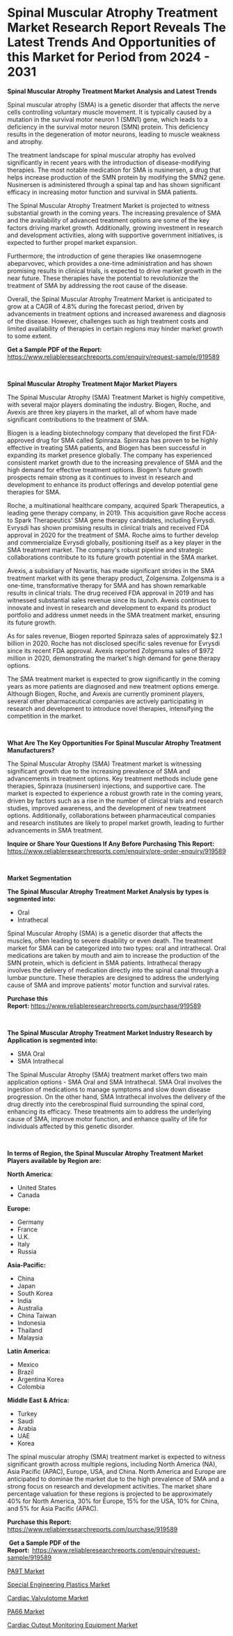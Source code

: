 <p><h1>Spinal Muscular Atrophy Treatment Market Research Report Reveals The Latest Trends And Opportunities of this Market for Period from 2024 - 2031</h1></p><p><strong>Spinal Muscular Atrophy Treatment Market Analysis and Latest Trends</strong></p>
<p><p>Spinal muscular atrophy (SMA) is a genetic disorder that affects the nerve cells controlling voluntary muscle movement. It is typically caused by a mutation in the survival motor neuron 1 (SMN1) gene, which leads to a deficiency in the survival motor neuron (SMN) protein. This deficiency results in the degeneration of motor neurons, leading to muscle weakness and atrophy.</p><p>The treatment landscape for spinal muscular atrophy has evolved significantly in recent years with the introduction of disease-modifying therapies. The most notable medication for SMA is nusinersen, a drug that helps increase production of the SMN protein by modifying the SMN2 gene. Nusinersen is administered through a spinal tap and has shown significant efficacy in increasing motor function and survival in SMA patients.</p><p>The Spinal Muscular Atrophy Treatment Market is projected to witness substantial growth in the coming years. The increasing prevalence of SMA and the availability of advanced treatment options are some of the key factors driving market growth. Additionally, growing investment in research and development activities, along with supportive government initiatives, is expected to further propel market expansion.</p><p>Furthermore, the introduction of gene therapies like onasemnogene abeparvovec, which provides a one-time administration and has shown promising results in clinical trials, is expected to drive market growth in the near future. These therapies have the potential to revolutionize the treatment of SMA by addressing the root cause of the disease.</p><p>Overall, the Spinal Muscular Atrophy Treatment Market is anticipated to grow at a CAGR of 4.8% during the forecast period, driven by advancements in treatment options and increased awareness and diagnosis of the disease. However, challenges such as high treatment costs and limited availability of therapies in certain regions may hinder market growth to some extent.</p></p>
<p><strong>Get a Sample PDF of the Report:&nbsp;</strong> <a href="https://www.reliableresearchreports.com/enquiry/request-sample/919589">https://www.reliableresearchreports.com/enquiry/request-sample/919589</a></p>
<p>&nbsp;</p>
<p><strong>Spinal Muscular Atrophy Treatment Major Market Players</strong></p>
<p><p>The Spinal Muscular Atrophy (SMA) Treatment Market is highly competitive, with several major players dominating the industry. Biogen, Roche, and Avexis are three key players in the market, all of whom have made significant contributions to the treatment of SMA.</p><p>Biogen is a leading biotechnology company that developed the first FDA-approved drug for SMA called Spinraza. Spinraza has proven to be highly effective in treating SMA patients, and Biogen has been successful in expanding its market presence globally. The company has experienced consistent market growth due to the increasing prevalence of SMA and the high demand for effective treatment options. Biogen's future growth prospects remain strong as it continues to invest in research and development to enhance its product offerings and develop potential gene therapies for SMA.</p><p>Roche, a multinational healthcare company, acquired Spark Therapeutics, a leading gene therapy company, in 2019. This acquisition gave Roche access to Spark Therapeutics' SMA gene therapy candidates, including Evrysdi. Evrysdi has shown promising results in clinical trials and received FDA approval in 2020 for the treatment of SMA. Roche aims to further develop and commercialize Evrysdi globally, positioning itself as a key player in the SMA treatment market. The company's robust pipeline and strategic collaborations contribute to its future growth potential in the SMA market.</p><p>Avexis, a subsidiary of Novartis, has made significant strides in the SMA treatment market with its gene therapy product, Zolgensma. Zolgensma is a one-time, transformative therapy for SMA and has shown remarkable results in clinical trials. The drug received FDA approval in 2019 and has witnessed substantial sales revenue since its launch. Avexis continues to innovate and invest in research and development to expand its product portfolio and address unmet needs in the SMA treatment market, ensuring its future growth.</p><p>As for sales revenue, Biogen reported Spinraza sales of approximately $2.1 billion in 2020. Roche has not disclosed specific sales revenue for Evrysdi since its recent FDA approval. Avexis reported Zolgensma sales of $972 million in 2020, demonstrating the market's high demand for gene therapy options.</p><p>The SMA treatment market is expected to grow significantly in the coming years as more patients are diagnosed and new treatment options emerge. Although Biogen, Roche, and Avexis are currently prominent players, several other pharmaceutical companies are actively participating in research and development to introduce novel therapies, intensifying the competition in the market.</p></p>
<p>&nbsp;</p>
<p><strong>What Are The Key Opportunities For Spinal Muscular Atrophy Treatment Manufacturers?</strong></p>
<p><p>The Spinal Muscular Atrophy (SMA) Treatment market is witnessing significant growth due to the increasing prevalence of SMA and advancements in treatment options. Key treatment methods include gene therapies, Spinraza (nusinersen) injections, and supportive care. The market is expected to experience a robust growth rate in the coming years, driven by factors such as a rise in the number of clinical trials and research studies, improved awareness, and the development of new treatment options. Additionally, collaborations between pharmaceutical companies and research institutes are likely to propel market growth, leading to further advancements in SMA treatment.</p></p>
<p><strong>Inquire or Share Your Questions If Any Before Purchasing This Report:</strong> <a href="https://www.reliableresearchreports.com/enquiry/pre-order-enquiry/919589">https://www.reliableresearchreports.com/enquiry/pre-order-enquiry/919589</a></p>
<p>&nbsp;</p>
<p><strong>Market Segmentation</strong></p>
<p><strong>The Spinal Muscular Atrophy Treatment Market Analysis by types is segmented into:</strong></p>
<p><ul><li>Oral</li><li>Intrathecal</li></ul></p>
<p><p>Spinal Muscular Atrophy (SMA) is a genetic disorder that affects the muscles, often leading to severe disability or even death. The treatment market for SMA can be categorized into two types: oral and intrathecal. Oral medications are taken by mouth and aim to increase the production of the SMN protein, which is deficient in SMA patients. Intrathecal therapy involves the delivery of medication directly into the spinal canal through a lumbar puncture. These therapies are designed to address the underlying cause of SMA and improve patients' motor function and survival rates.</p></p>
<p><strong>Purchase this Report:&nbsp;</strong><a href="https://www.reliableresearchreports.com/purchase/919589">https://www.reliableresearchreports.com/purchase/919589</a></p>
<p>&nbsp;</p>
<p><strong>The Spinal Muscular Atrophy Treatment Market Industry Research by Application is segmented into:</strong></p>
<p><ul><li>SMA Oral</li><li>SMA Intrathecal</li></ul></p>
<p><p>The Spinal Muscular Atrophy (SMA) treatment market offers two main application options - SMA Oral and SMA Intrathecal. SMA Oral involves the ingestion of medications to manage symptoms and slow down disease progression. On the other hand, SMA Intrathecal involves the delivery of the drug directly into the cerebrospinal fluid surrounding the spinal cord, enhancing its efficacy. These treatments aim to address the underlying cause of SMA, improve motor function, and enhance quality of life for individuals affected by this genetic disorder.</p></p>
<p>&nbsp;</p>
<p><strong>In terms of Region, the Spinal Muscular Atrophy Treatment Market Players available by Region are:</strong></p>
<p>
    <p> <strong> North America: </strong>
        <ul>
            <li>United States</li>
            <li>Canada</li>
        </ul>
        </p> 
    <p> <strong> Europe: </strong>
        <ul>
            <li>Germany</li>
            <li>France</li>
            <li>U.K.</li>
            <li>Italy</li>
            <li>Russia</li>
        </ul>
        </p> 
    <p> <strong> Asia-Pacific: </strong>
        <ul>
            <li>China</li>
            <li>Japan</li>
            <li>South Korea</li>
            <li>India</li>
            <li>Australia</li>
            <li>China Taiwan</li>
            <li>Indonesia</li>
            <li>Thailand</li>
            <li>Malaysia</li>
        </ul>
        </p> 
    <p> <strong> Latin America: </strong>
        <ul>
            <li>Mexico</li>
            <li>Brazil</li>
            <li>Argentina Korea</li>
            <li>Colombia</li>
        </ul>
        </p> 
    <p> <strong> Middle East & Africa: </strong>
        <ul>
            <li>Turkey</li>
            <li>Saudi</li>
            <li>Arabia</li>
            <li>UAE</li>
            <li>Korea</li>
        </ul>
    </p>
    </p>
<p><p>The spinal muscular atrophy (SMA) treatment market is expected to witness significant growth across multiple regions, including North America (NA), Asia Pacific (APAC), Europe, USA, and China. North America and Europe are anticipated to dominae the market due to the high prevalence of SMA and a strong focus on research and development activities. The market share percentage valuation for these regions is projected to be approximately 40% for North America, 30% for Europe, 15% for the USA, 10% for China, and 5% for Asia Pacific (APAC).</p></p>
<p><strong>Purchase this Report: </strong><a href="https://www.reliableresearchreports.com/purchase/919589">https://www.reliableresearchreports.com/purchase/919589</a></p>
<p>&nbsp;<strong>Get a Sample PDF of the Report:&nbsp;&nbsp;</strong><a href="https://www.reliableresearchreports.com/enquiry/request-sample/919589">https://www.reliableresearchreports.com/enquiry/request-sample/919589</a></p>
<p><strong></strong></p>
<p><p><a href="https://medium.com/@shirleygreene26/pa9t-market-exploring-market-share-market-trends-and-future-growth-5123a668686b">PA9T Market</a></p><p><a href="https://medium.com/@shirleygreene26/special-engineering-plastics-market-size-cagr-trends-2024-2030-26c8ba7de433">Special Engineering Plastics Market</a></p><p><a href="https://github.com/joannesouthgate/Market-Research-Report-List-1/blob/main/cardiac-valvulotome-market.md">Cardiac Valvulotome Market</a></p><p><a href="https://medium.com/@shirleygreene26/pa66-market-insight-market-trends-growth-forecasted-from-2024-to-2031-55a3bb5b0257">PA66 Market</a></p><p><a href="https://github.com/tamvrosiya/Market-Research-Report-List-2/blob/main/cardiac-output-monitoring-equipment-market.md">Cardiac Output Monitoring Equipment Market</a></p></p>